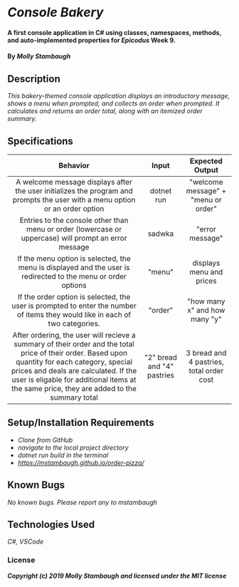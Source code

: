 # _Console Bakery_

#### A first console application in C# using classes, namespaces, methods, and auto-implemented properties for _**Epicodus**_ Week 9.

#### By _**Molly Stambaugh**_

## Description

_This bakery-themed console application displays an introductory message, shows a menu when prompted, and collects an order when prompted. It calculates and returns an order total, along with an itemized order summary._

## Specifications

| Behavior | Input | Expected Output |
|:-:|:-:|:-:|
| A welcome message displays after the user initializes the program and prompts the user with a menu option or an order option| dotnet run | "welcome message" + "menu or order" |
| Entries to the console other than menu or order (lowercase or uppercase) will prompt an error message | sadwka | "error message" |
| If the menu option is selected, the menu is displayed and the user is redirected to the menu or order options| "menu" | displays menu and prices|
| If the order option is selected, the user is prompted to enter the number of items they would like in each of two categories. | "order" | "how many x" and how many "y" |
| After ordering, the user will recieve a summary of their order and the total price of their order. Based upon quantity for each category, special prices and deals are calculated. If the user is eligable for additional items at the same price, they are added to the summary total | "2" bread and "4" pastries | 3 bread and 4 pastries, total order cost |

## Setup/Installation Requirements

* _Clone from GitHub_
* _navigate to the local project directory_
* _dotnet run build in the terminal_
* _https://mstambaugh.github.io/order-pizza/_


## Known Bugs

_No known bugs. Please report any to mstambaugh_



## Technologies Used

_C#, VSCode_

### License


**_Copyright (c) 2019 Molly Stambaugh and licensed under the MIT license_**
